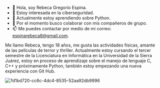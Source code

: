 - 👋 Hola, soy Rebeca Gregorio Espina.
- 👀 Estoy interesada en la ciberseguridad.
- 🌱 Actualmente estoy aprendiendo sobre Python.
- 💞️ Por el momento busco colaborar con mis compañeros de grupo.
- 📫 Me puedes contactar por medio de mi correo: espinarebeca8@gmail.com.

Me llamo Rebeca, tengo 18 años, me gusta las actividades físicas,
amante de las películas de terror y thriller. Actualmente estoy cursando 
el tercer semestre de la Licenciatura en Informática en la Universidad de la Sierra Juárez, 
estoy en proceso de aprendizaje sobre el manejo de lenguaje C, C++ y próximamente Python, 
también estoy empezando una nueva experiencia con Git Hub.

![7d1bd720-cc6c-4dc4-8535-52aa92db9996](https://github.com/user-attachments/assets/4f92663d-5774-4702-b2ac-87565f6fc618)
